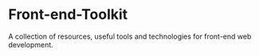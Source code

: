 Front-end-Toolkit
=================

A collection of resources, useful tools and technologies for front-end web development.
